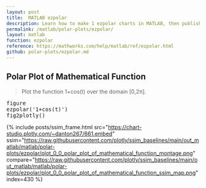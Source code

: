 ```yaml
---
layout: post
title:  MATLAB ezpolar
description: Learn how to make 1 ezpolar charts in MATLAB, then publish them to the Web with Plotly.
permalink: /matlab/polar-plots/ezpolar/
layout: matlab
function: ezpolar
reference: https://mathworks.com/help/matlab/ref/ezpolar.html
github: polar-plots/ezpolar.md
---
```


## Polar Plot of Mathematical Function

> Plot the function 1+cos(t) over the domain [0,2π].

<pre class="mcode">figure
ezpolar('1+cos(t)')
fig2plotly()</pre>
{% include posts/ssim_frame.html 
  src="https://chart-studio.plotly.com/~danton267/661.embed" 
  ssim="https://raw.githubusercontent.com/plotly/ssim_baselines/main/out_matlab/matlab/polar-plots/ezpolar/plot_0_0_polar_plot_of_mathematical_function_montage.png" 
  compare="https://raw.githubusercontent.com/plotly/ssim_baselines/main/out_matlab/matlab/polar-plots/ezpolar/plot_0_0_polar_plot_of_mathematical_function_ssim_map.png" 
  index=430
%}



<!--------------------- EXAMPLE BREAK ------------------------->

